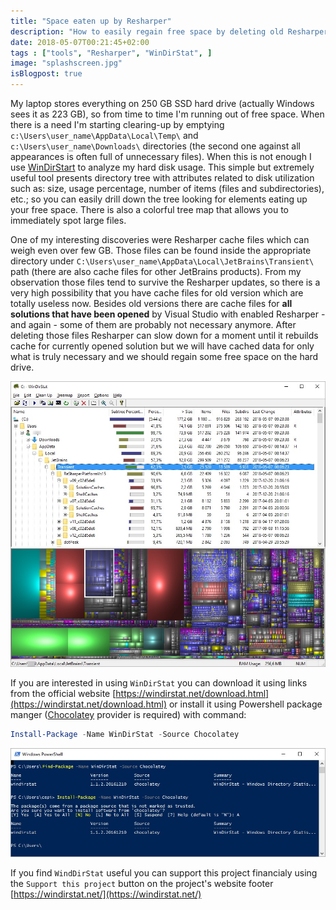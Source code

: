 ```yaml
---
title: "Space eaten up by Resharper"
description: "How to easily regain free space by deleting old Resharper cache."
date: 2018-05-07T00:21:45+02:00
tags : ["tools", "Resharper", "WinDirStat", ]
image: "splashscreen.jpg"
isBlogpost: true
---
```

My laptop stores everything on 250 GB SSD hard drive (actually Windows sees it as 223 GB), so from time to time I'm running out of free space. When there is a need I'm starting clearing-up by emptying `c:\Users\user_name\AppData\Local\Temp\` and `c:\Users\user_name\Downloads\` directories (the second one against all appearances is often full of unnecessary files). When this is not enough I use [WinDirStart](https://windirstat.net/) to analyze my hard disk usage. This simple but extremely useful tool presents directory tree with attributes related to disk utilization such as: size, usage percentage, number of items (files and subdirectories), etc.; so you can easily drill down the tree looking for elements eating up your free space. There is also a colorful tree map that allows you to immediately spot large files.

One of my interesting discoveries were Resharper cache files which can weigh even over few GB. Those files can be found inside the appropriate directory under `C:\Users\user_name\AppData\Local\JetBrains\Transient\` path (there are also cache files for other JetBrains products). From my observation those files tend to survive the Resharper updates, so there is a very high possibility that you have cache files for old version which are totally useless now. Besides old versions there are cache files for **all solutions that have been opened** by Visual Studio with enabled Resharper - and again - some of them are probably not necessary anymore. After deleting those files Resharper can slow down for a moment until it rebuilds cache for currently opened solution but we will have cached data for only what is truly necessary and we should regain some free space on the hard drive.

![resharper cache size statistics](resharper_cache_size_statistics.jpg)

If you are interested in using `WinDirStat` you can download it using links from the official website [https://windirstat.net/download.html](https://windirstat.net/download.html) or install it using Powershell package manger ([Chocolatey](https://chocolatey.org/) provider is required) with command:

```powershell
Install-Package -Name WinDirStat -Source Chocolatey
```

![installing WinDirStat with powershell](install_win_dir_stat.jpg)


If you find `WindDirStat` useful you can support this project financialy using the `Support this project` button on the project's website footer [https://windirstat.net/](https://windirstat.net/)

